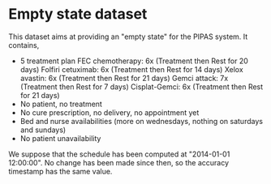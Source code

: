 # Empty state dataset

This dataset aims at providing an "empty state" for the PIPAS
system. It contains,

* 5 treatment plan
  FEC chemotherapy: 6x (Treatment then Rest for 20 days)
  Folfiri cetuximab: 6x (Treatment then Rest for 14 days)
  Xelox avastin: 6x (Treatment then Rest for 21 days)
  Gemci attack: 7x (Treatment then Rest for 7 days)
  Cisplat-Gemci: 6x (Treatment then Rest for 21 days)
* No patient, no treatment
* No cure prescription, no delivery, no appointment yet
* Bed and nurse availabilities (more on wednesdays, nothing on saturdays and sundays)
* No patient unavailability

We suppose that the schedule has been computed at "2014-01-01 12:00:00". No
change has been made since then, so the accuracy timestamp has the same value.
